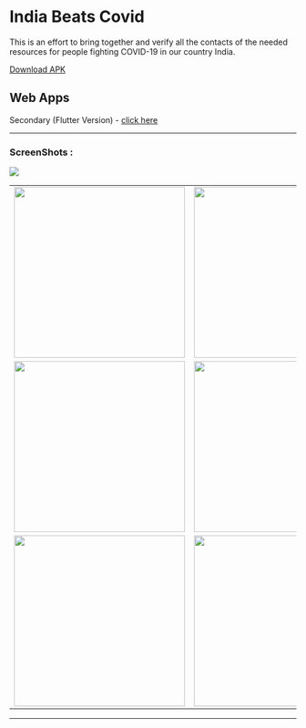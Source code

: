 # India Beats Covid

This is an effort to bring together and verify all the contacts of the needed resources for people fighting COVID-19 in our country India.

[Download APK](https://drive.google.com/file/d/1uBgDX803A8pDBIVWmDZ52OpcqneBVQL7/view?usp=sharing)



## Web Apps

Secondary (Flutter Version) - [click here](https://techschneiderrr.github.io/SHIBA-INU-web-deployment/)

---

### ScreenShots :

<img src="https://i.imgur.com/YljAW0P.png">

|                                                           |                                                           |
| --------------------------------------------------------- | --------------------------------------------------------- |
| <img src="https://i.imgur.com/QGitch2.png"  width="300"/> | <img src="https://i.imgur.com/Y1hIyHw.png" width="300"/>  |
| <img src="https://i.imgur.com/nM0owm8.png"  width="300"/> | <img src="https://i.imgur.com/uhMOGfn.png"  width="300"/> |
| <img src="https://i.imgur.com/lUzRWBW.png" width="300"/>  | <img src="https://i.imgur.com/pgN6knC.png"  width="300"/> |

---





